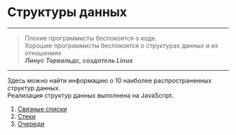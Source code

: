 Структуры данных
===


***********
>Плохие программисты беспокоятся о коде.  
>Хорошие программисты беспокоятся о структурах данных и их отношениях  
>***Линус Торвальдс, создатель Linux***  
***********
Здесь можно найти информацию о 10 наиболее распространенных структур данных.  
Реализация структур данных выполнена на JavaScript.
1. [Связные списки](https://github.com/VladimirTkachenko/data_structures/tree/main/src/linked-list "перейти") 
2. [Стеки](https://github.com/VladimirTkachenko/data_structures/tree/main/src/stack "перейти") 
3. [Очереди](https://github.com/VladimirTkachenko/data_structures/tree/main/src/queue "перейти") 